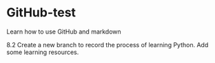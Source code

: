 # GitHub-test
Learn how to use GitHub and markdown

8.2 Create a new branch to record the process of learning Python.
    Add some learning resources.
